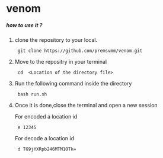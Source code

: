 # venom


##### how to use it ?

1. clone the repository to your local.

        git clone https://github.com/premsvmm/venom.git
        
2. Move to the repositry in your terminal        

        cd  <Location of the directory file>

3. Run the following command inside the directory
    
        bash run.sh

4. Once it is done,close the terminal and open a new session

    For encoded a location id
        
        e 12345
        
    For decode a location id
        
        d TG9jYXRpb246MTM1OTk=                      